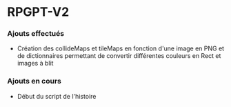 # RPGPT-V2

### Ajouts effectués
* Création des collideMaps et tileMaps en fonction d'une image en PNG et de dictionnaires permettant de convertir différentes couleurs en Rect et images à blit

### Ajouts en cours
* Début du script de l'histoire
